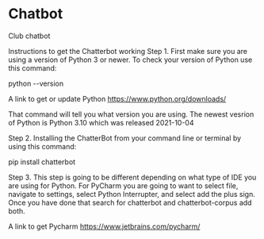 # Chatbot
Club chatbot

Instructions to get the Chatterbot working
Step 1. First make sure you are using a version of Python 3 or newer. To check your version of Python use this command:

python --version

A link to get or update Python https://www.python.org/downloads/

That command will tell you what version you are using. The newest vesrion of Python is Python 3.10 which was released  2021-10-04

Step 2. Installing the ChatterBot from your command line or terminal by using this command:

pip install chatterbot 

Step 3. This step is going to be different depending on what type of IDE you are using for Python. For PyCharm you are going to want to select file, navigate to settings, select Python Interrupter, and select add the plus sign. Once you have done that search for chatterbot and chatterbot-corpus add both.

A link to get Pycharm https://www.jetbrains.com/pycharm/
